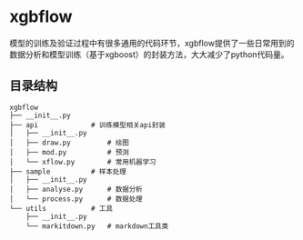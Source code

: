 # xgbflow

模型的训练及验证过程中有很多通用的代码环节，xgbflow提供了一些日常用到的数据分析和模型训练（基于xgboost）的封装方法，大大减少了python代码量。

## 目录结构

```
xgbflow
├── __init__.py
├── api             # 训练模型相关api封装
│   ├── __init__.py
│   ├── draw.py         # 绘图
│   ├── mod.py          # 预测
│   └── xflow.py        # 常用机器学习
├── sample          # 样本处理
│   ├── __init__.py
│   ├── analyse.py      # 数据分析
│   └── process.py      # 数据处理
└── utils           # 工具
    ├── __init__.py
    └── markitdown.py   # markdown工具类
```
